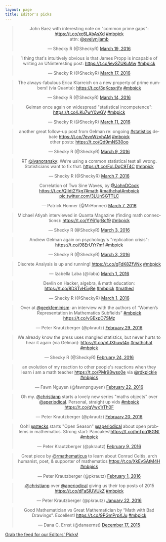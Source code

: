 ```yaml
---
layout: page
title: Editor's picks
---
```


<blockquote class="twitter-tweet" align="center" data-width="500"><p lang="en" dir="ltr">John Baez with interesting note on &quot;common prime gaps&quot;: <a href="https://t.co/xc6LAbAsXd">https://t.co/xc6LAbAsXd</a> <a href="https://twitter.com/hashtag/mbpick?src=hash">#mbpick</a><br>attn: <a href="https://twitter.com/evelynjlamb">@evelynjlamb</a></p>&mdash; Shecky R (@SheckyR) <a href="https://twitter.com/SheckyR/status/711148987244527617">March 19, 2016</a></blockquote>
<script async src="//platform.twitter.com/widgets.js" charset="utf-8"></script>
<blockquote class="twitter-tweet" align="center" data-width="500"><p lang="en" dir="ltr">1 thing that&#39;s intuitively obvious is that James Propp is incapable of writing an UNinteresting post: <a href="https://t.co/ieySZUKuMw">https://t.co/ieySZUKuMw</a> <a href="https://twitter.com/hashtag/mbpick?src=hash">#mbpick</a></p>&mdash; Shecky R (@SheckyR) <a href="https://twitter.com/SheckyR/status/710420493497671680">March 17, 2016</a></blockquote>
<script async src="//platform.twitter.com/widgets.js" charset="utf-8"></script>
<blockquote class="twitter-tweet" align="center" data-width="500"><p lang="en" dir="ltr">The always-fabulous Erica Klarreich on a new property of prime numbers! (via Quanta): <a href="https://t.co/3qKcsxrjfv">https://t.co/3qKcsxrjfv</a> <a href="https://twitter.com/hashtag/mbpick?src=hash">#mbpick</a></p>&mdash; Shecky R (@SheckyR) <a href="https://twitter.com/SheckyR/status/709340226666295297">March 14, 2016</a></blockquote>
<script async src="//platform.twitter.com/widgets.js" charset="utf-8"></script>
<blockquote class="twitter-tweet" align="center" data-width="500"><p lang="en" dir="ltr">Gelman once again on widespread &quot;statistical incompetence&quot;: <a href="https://t.co/LKu7wY0wGV">https://t.co/LKu7wY0wGV</a> <a href="https://twitter.com/hashtag/mbpick?src=hash">#mbpick</a></p>&mdash; Shecky R (@SheckyR) <a href="https://twitter.com/SheckyR/status/708322245467361280">March 11, 2016</a></blockquote>
<script async src="//platform.twitter.com/widgets.js" charset="utf-8"></script>
<blockquote class="twitter-tweet" align="center" data-width="500"><p lang="en" dir="ltr">another great follow-up post from Gelman re: ongoing <a href="https://twitter.com/hashtag/statistics?src=hash">#statistics</a> debate <a href="https://t.co/7evoWzvhAM">https://t.co/7evoWzvhAM</a> <a href="https://twitter.com/hashtag/mbpick?src=hash">#mbpick</a><br>other posts: <a href="https://t.co/Qd9mNS30oo">https://t.co/Qd9mNS30oo</a></p>&mdash; Shecky R (@SheckyR) <a href="https://twitter.com/SheckyR/status/707581524749713409">March 9, 2016</a></blockquote>
<script async src="//platform.twitter.com/widgets.js" charset="utf-8"></script>
<blockquote class="twitter-tweet" align="center" data-width="500"><p lang="en" dir="ltr">RT <a href="https://twitter.com/ivanoransky">@ivanoransky</a>: We’re using a common statistical test all wrong. Statisticians want to fix that. <a href="https://t.co/FoLDqC9T4C">https://t.co/FoLDqC9T4C</a> <a href="https://twitter.com/hashtag/mbpick?src=hash">#mbpick</a></p>&mdash; Shecky R (@SheckyR) <a href="https://twitter.com/SheckyR/status/706831316696887297">March 7, 2016</a></blockquote>
<script async src="//platform.twitter.com/widgets.js" charset="utf-8"></script>
<blockquote class="twitter-tweet" align="center" data-width="500"><p lang="en" dir="ltr">Correlation of Two Sine Waves, by <a href="https://twitter.com/JohnDCook">@JohnDCook</a> <a href="https://t.co/QIIdt2Ykg7">https://t.co/QIIdt2Ykg7</a><a href="https://twitter.com/hashtag/math?src=hash">#math</a> <a href="https://twitter.com/hashtag/mathchat?src=hash">#mathchat</a><a href="https://twitter.com/hashtag/mbpick?src=hash">#mbpick</a> <a href="https://t.co/3LUnSGTTLC">pic.twitter.com/3LUnSGTTLC</a></p>&mdash; Patrick Honner (@MrHonner) <a href="https://twitter.com/MrHonner/status/706634742301589504">March 7, 2016</a></blockquote>
<script async src="//platform.twitter.com/widgets.js" charset="utf-8"></script>
<blockquote class="twitter-tweet" align="center" data-width="500"><p lang="en" dir="ltr">Michael Atiyah interviewed in Quanta Magazine (finding math connections): <a href="https://t.co/YY61grBcf9">https://t.co/YY61grBcf9</a> <a href="https://twitter.com/hashtag/mbpick?src=hash">#mbpick</a></p>&mdash; Shecky R (@SheckyR) <a href="https://twitter.com/SheckyR/status/705533047047847936">March 3, 2016</a></blockquote>
<script async src="//platform.twitter.com/widgets.js" charset="utf-8"></script>
<blockquote class="twitter-tweet" align="center" data-width="500"><p lang="en" dir="ltr">Andrew Gelman again on psychology&#39;s &quot;replication crisis&quot;: <a href="https://t.co/98ErUYr7mf">https://t.co/98ErUYr7mf</a> <a href="https://twitter.com/hashtag/mbpick?src=hash">#mbpick</a></p>&mdash; Shecky R (@SheckyR) <a href="https://twitter.com/SheckyR/status/705513251421945858">March 3, 2016</a></blockquote>
<script async src="//platform.twitter.com/widgets.js" charset="utf-8"></script>
<blockquote class="twitter-tweet" align="center" data-width="500"><p lang="en" dir="ltr">Discrete Analysis is up and running! <a href="https://t.co/gFdK8ZfVNx">https://t.co/gFdK8ZfVNx</a> <a href="https://twitter.com/hashtag/mbpick?src=hash">#mbpick</a></p>&mdash; Izabella Laba (@ilaba) <a href="https://twitter.com/ilaba/status/704693670881075202">March 1, 2016</a></blockquote>
<script async src="//platform.twitter.com/widgets.js" charset="utf-8"></script>
<blockquote class="twitter-tweet" align="center" data-width="500"><p lang="en" dir="ltr">Devlin on Hacker, algebra, &amp; math education: <a href="https://t.co/8DSTvH5yRe">https://t.co/8DSTvH5yRe</a> <a href="https://twitter.com/hashtag/mbpick?src=hash">#mbpick</a> <a href="https://twitter.com/hashtag/mathed?src=hash">#mathed</a></p>&mdash; Shecky R (@SheckyR) <a href="https://twitter.com/SheckyR/status/704498070508183554">March 1, 2016</a></blockquote>
<script async src="//platform.twitter.com/widgets.js" charset="utf-8"></script>
<blockquote class="twitter-tweet" align="center" data-width="500"><p lang="en" dir="ltr">Over at <a href="https://twitter.com/geekfeminism">@geekfeminism</a>: an interview with the authors of “Women’s Representation in Mathematics Subfields” <a href="https://twitter.com/hashtag/mbpick?src=hash">#mbpick</a> <a href="https://t.co/vGExpD7SMz">https://t.co/vGExpD7SMz</a></p>&mdash; Peter Krautzberger (@pkrautz) <a href="https://twitter.com/pkrautz/status/704400131295223808">February 29, 2016</a></blockquote>
<script async src="//platform.twitter.com/widgets.js" charset="utf-8"></script>
<blockquote class="twitter-tweet" align="center" data-width="500"><p lang="en" dir="ltr">We already know the press uses mangled statistics, but never hurts to hear it again (via Gelman): <a href="https://t.co/ntJXhuwt4n">https://t.co/ntJXhuwt4n</a> <a href="https://twitter.com/hashtag/mathchat?src=hash">#mathchat</a> <a href="https://twitter.com/hashtag/mbpick?src=hash">#mbpick</a></p>&mdash; Shecky R (@SheckyR) <a href="https://twitter.com/SheckyR/status/702502537212116994">February 24, 2016</a></blockquote>
<script async src="//platform.twitter.com/widgets.js" charset="utf-8"></script>
<blockquote class="twitter-tweet" align="center" data-width="500"><p lang="en" dir="ltr">an evolution of my reaction to other people&#39;s reactions when they learn i am a math teacher <a href="https://t.co/PMr98wso0e">https://t.co/PMr98wso0e</a> via <a href="https://twitter.com/rdkpickle">@rdkpickle</a> <a href="https://twitter.com/hashtag/mbpick?src=hash">#mbpick</a></p>&mdash; Fawn Nguyen (@fawnpnguyen) <a href="https://twitter.com/fawnpnguyen/status/701679347522875392">February 22, 2016</a></blockquote>
<script async src="//platform.twitter.com/widgets.js" charset="utf-8"></script>
<blockquote class="twitter-tweet" align="center" data-width="500"><p lang="en" dir="ltr">Oh my. <a href="https://twitter.com/christianp">@christianp</a> starts a lovely new series &quot;maths objects&quot; over <a href="https://twitter.com/aperiodical">@aperiodical</a>. Personal, straight up vids <a href="https://twitter.com/hashtag/mbpick?src=hash">#mbpick</a>  <a href="https://t.co/qVwx1rTh0F">https://t.co/qVwx1rTh0F</a></p>&mdash; Peter Krautzberger (@pkrautz) <a href="https://twitter.com/pkrautz/status/701117579423830016">February 20, 2016</a></blockquote>
<script async src="//platform.twitter.com/widgets.js" charset="utf-8"></script>
<blockquote class="twitter-tweet" align="center" data-width="500"><p lang="en" dir="ltr">Ooh! <a href="https://twitter.com/stecks">@stecks</a> starts &quot;Open Season&quot; <a href="https://twitter.com/aperiodical">@aperiodical</a> about open problems in mathematics. Strong start: Pancakes!<a href="https://t.co/hnTpq18GNt">https://t.co/hnTpq18GNt</a> <a href="https://twitter.com/hashtag/mbpick?src=hash">#mbpick</a></p>&mdash; Peter Krautzberger (@pkrautz) <a href="https://twitter.com/pkrautz/status/696982225817104385">February 9, 2016</a></blockquote>
<script async src="//platform.twitter.com/widgets.js" charset="utf-8"></script>
<blockquote class="twitter-tweet" align="center" data-width="500"><p lang="en" dir="ltr">Great piece by <a href="https://twitter.com/rmathematicus">@rmathematicus</a> to learn about Conrad Celtis, arch humanist, poet, &amp; supporter of mathematics <a href="https://t.co/XkEvSAtM4H">https://t.co/XkEvSAtM4H</a> <a href="https://twitter.com/hashtag/mbpick?src=hash">#mbpick</a></p>&mdash; Peter Krautzberger (@pkrautz) <a href="https://twitter.com/pkrautz/status/694249435837132800">February 1, 2016</a></blockquote>
<script async src="//platform.twitter.com/widgets.js" charset="utf-8"></script>
<blockquote class="twitter-tweet" align="center" data-width="500"><p lang="en" dir="ltr">.<a href="https://twitter.com/christianp">@christianp</a> over <a href="https://twitter.com/aperiodical">@aperiodical</a> giving us their top posts of 2015 <a href="https://t.co/dFaSIUVUkZ">https://t.co/dFaSIUVUkZ</a> <a href="https://twitter.com/hashtag/mbpick?src=hash">#mbpick</a></p>&mdash; Peter Krautzberger (@pkrautz) <a href="https://twitter.com/pkrautz/status/690582878116298752">January 22, 2016</a></blockquote>
<script async src="//platform.twitter.com/widgets.js" charset="utf-8"></script>
<blockquote class="twitter-tweet" align="center" data-width="500"><p lang="en" dir="ltr">Good Mathematician vs Great Mathematician by “Math with Bad Drawings”. Excellent! <a href="https://t.co/9PGmPrpXJu">https://t.co/9PGmPrpXJu</a> <a href="https://twitter.com/hashtag/mbpick?src=hash">#mbpick</a></p>&mdash; Dana C. Ernst (@danaernst) <a href="https://twitter.com/danaernst/status/677516866043011076">December 17, 2015</a></blockquote>
<script async src="//platform.twitter.com/widgets.js" charset="utf-8"></script>
<p> <a href="editors-picks.xml">Grab the feed for our Editors' Picks!</a></p>
